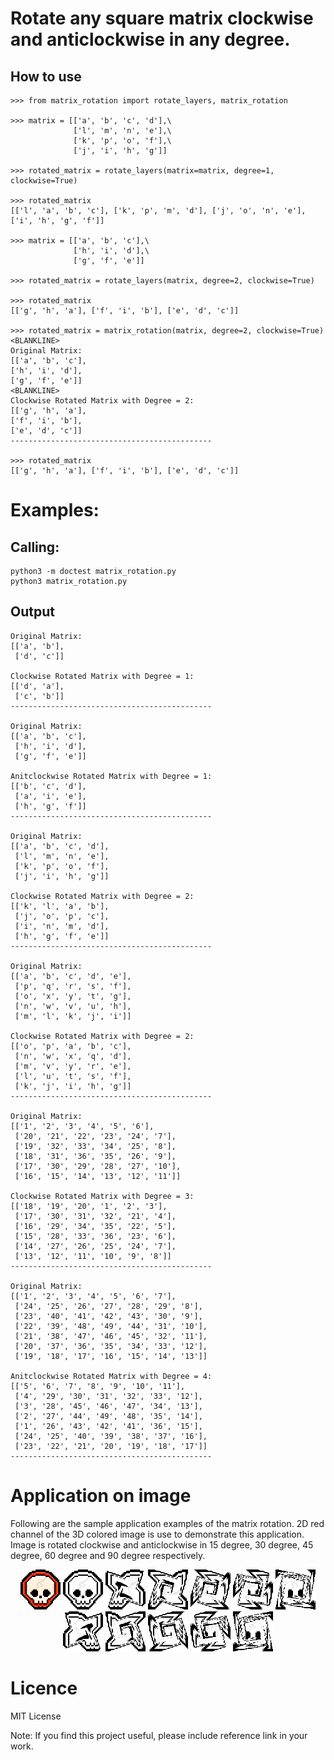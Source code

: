 # Rotate any square matrix clockwise and anticlockwise in any degree.

## How to use
```
>>> from matrix_rotation import rotate_layers, matrix_rotation

>>> matrix = [['a', 'b', 'c', 'd'],\
              ['l', 'm', 'n', 'e'],\
              ['k', 'p', 'o', 'f'],\
              ['j', 'i', 'h', 'g']]

>>> rotated_matrix = rotate_layers(matrix=matrix, degree=1, clockwise=True)

>>> rotated_matrix
[['l', 'a', 'b', 'c'], ['k', 'p', 'm', 'd'], ['j', 'o', 'n', 'e'], ['i', 'h', 'g', 'f']]

>>> matrix = [['a', 'b', 'c'],\
              ['h', 'i', 'd'],\
              ['g', 'f', 'e']]
    
>>> rotated_matrix = rotate_layers(matrix, degree=2, clockwise=True)

>>> rotated_matrix 
[['g', 'h', 'a'], ['f', 'i', 'b'], ['e', 'd', 'c']]

>>> rotated_matrix = matrix_rotation(matrix, degree=2, clockwise=True)
<BLANKLINE>
Original Matrix:
[['a', 'b', 'c'],
['h', 'i', 'd'],
['g', 'f', 'e']]
<BLANKLINE>
Clockwise Rotated Matrix with Degree = 2:
[['g', 'h', 'a'],
['f', 'i', 'b'],
['e', 'd', 'c']]
---------------------------------------------

>>> rotated_matrix
[['g', 'h', 'a'], ['f', 'i', 'b'], ['e', 'd', 'c']]
```

# Examples:
## Calling:
```
python3 -m doctest matrix_rotation.py
python3 matrix_rotation.py 
```
## Output
```
Original Matrix:
[['a', 'b'],
 ['d', 'c']]

Clockwise Rotated Matrix with Degree = 1:
[['d', 'a'],
 ['c', 'b']]
---------------------------------------------

Original Matrix:
[['a', 'b', 'c'],
 ['h', 'i', 'd'],
 ['g', 'f', 'e']]

Anitclockwise Rotated Matrix with Degree = 1:
[['b', 'c', 'd'],
 ['a', 'i', 'e'],
 ['h', 'g', 'f']]
---------------------------------------------

Original Matrix:
[['a', 'b', 'c', 'd'],
 ['l', 'm', 'n', 'e'],
 ['k', 'p', 'o', 'f'],
 ['j', 'i', 'h', 'g']]

Clockwise Rotated Matrix with Degree = 2:
[['k', 'l', 'a', 'b'],
 ['j', 'o', 'p', 'c'],
 ['i', 'n', 'm', 'd'],
 ['h', 'g', 'f', 'e']]
---------------------------------------------

Original Matrix:
[['a', 'b', 'c', 'd', 'e'],
 ['p', 'q', 'r', 's', 'f'],
 ['o', 'x', 'y', 't', 'g'],
 ['n', 'w', 'v', 'u', 'h'],
 ['m', 'l', 'k', 'j', 'i']]

Clockwise Rotated Matrix with Degree = 2:
[['o', 'p', 'a', 'b', 'c'],
 ['n', 'w', 'x', 'q', 'd'],
 ['m', 'v', 'y', 'r', 'e'],
 ['l', 'u', 't', 's', 'f'],
 ['k', 'j', 'i', 'h', 'g']]
---------------------------------------------

Original Matrix:
[['1', '2', '3', '4', '5', '6'],
 ['20', '21', '22', '23', '24', '7'],
 ['19', '32', '33', '34', '25', '8'],
 ['18', '31', '36', '35', '26', '9'],
 ['17', '30', '29', '28', '27', '10'],
 ['16', '15', '14', '13', '12', '11']]

Clockwise Rotated Matrix with Degree = 3:
[['18', '19', '20', '1', '2', '3'],
 ['17', '30', '31', '32', '21', '4'],
 ['16', '29', '34', '35', '22', '5'],
 ['15', '28', '33', '36', '23', '6'],
 ['14', '27', '26', '25', '24', '7'],
 ['13', '12', '11', '10', '9', '8']]
---------------------------------------------

Original Matrix:
[['1', '2', '3', '4', '5', '6', '7'],
 ['24', '25', '26', '27', '28', '29', '8'],
 ['23', '40', '41', '42', '43', '30', '9'],
 ['22', '39', '48', '49', '44', '31', '10'],
 ['21', '38', '47', '46', '45', '32', '11'],
 ['20', '37', '36', '35', '34', '33', '12'],
 ['19', '18', '17', '16', '15', '14', '13']]

Anitclockwise Rotated Matrix with Degree = 4:
[['5', '6', '7', '8', '9', '10', '11'],
 ['4', '29', '30', '31', '32', '33', '12'],
 ['3', '28', '45', '46', '47', '34', '13'],
 ['2', '27', '44', '49', '48', '35', '14'],
 ['1', '26', '43', '42', '41', '36', '15'],
 ['24', '25', '40', '39', '38', '37', '16'],
 ['23', '22', '21', '20', '19', '18', '17']]
---------------------------------------------
```
# Application on image
Following are the sample application examples of the matrix rotation.
2D red channel of the 3D colored image is use to demonstrate this application.
Image is rotated clockwise and anticlockwise in 15 degree, 30 degree, 45 degree, 60 degree and 90 degree respectively.

<p align="center">
  <img src="images/Kills_skull_64x64.png" width="64" title="Kill Skull Image">
  <img src="images/Kill_skull_64x64_red_channel.png" width="64" alt="accessibility text">
  <img src="images/Kill_skull_64x64_red_channel_rotated_15_degree_clockwise.png" width="64" alt="accessibility text">
  <img src="images/Kill_skull_64x64_red_channel_rotated_30_degree_clockwise.png" width="64" alt="accessibility text">
  <img src="images/Kill_skull_64x64_red_channel_rotated_45_degree_clockwise.png" width="64" alt="accessibility text">
  <img src="images/Kill_skull_64x64_red_channel_rotated_60_degree_clockwise.png" width="64" alt="accessibility text">
  <img src="images/Kill_skull_64x64_red_channel_rotated_90_degree_clockwise.png" width="64" alt="accessibility text">
  <img src="images/Kill_skull_64x64_red_channel_rotated_15_degree_anticlockwise.png" width="64" alt="accessibility text">
  <img src="images/Kill_skull_64x64_red_channel_rotated_30_degree_anticlockwise.png" width="64" alt="accessibility text">
  <img src="images/Kill_skull_64x64_red_channel_rotated_45_degree_anticlockwise.png" width="64" alt="accessibility text">
  <img src="images/Kill_skull_64x64_red_channel_rotated_60_degree_anticlockwise.png" width="64" alt="accessibility text">
  <img src="images/Kill_skull_64x64_red_channel_rotated_90_degree_anticlockwise.png" width="64" alt="accessibility text">
</p>

# Licence
MIT License

Note: If you find this project useful, please include reference link in your work.
